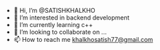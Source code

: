 - 👋 Hi, I’m @SATISHKHALKHO
- 👀 I’m interested in backend development
- 🌱 I’m currently learning c++
- 💞️ I’m looking to collaborate on ...
- 📫 How to reach me khalkhosatish77@gmail.com

<!---
SATISHKHALKHO/SATISHKHALKHO is a ✨ special ✨ repository because its `README.md` (this file) appears on your GitHub profile.
You can click the Preview link to take a look at your changes.
--->
